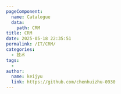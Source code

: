 ```yaml
---
pageComponent:
  name: Catalogue
  data:
    path: CRM
title: CRM
date: 2025-05-18 22:35:51
permalink: /IT/CRM/
categories:
  - 技术
tags:
  - 
author: 
  name: keijyu
  link: https://github.com/chenhuizhu-0930
---
```


